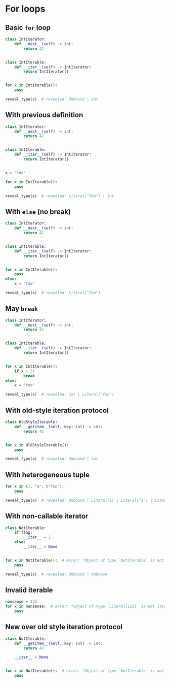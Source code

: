 # For loops

## Basic `for` loop

```py
class IntIterator:
    def __next__(self) -> int:
        return 42


class IntIterable:
    def __iter__(self) -> IntIterator:
        return IntIterator()


for x in IntIterable():
    pass

reveal_type(x)  # revealed: Unbound | int
```

## With previous definition

```py
class IntIterator:
    def __next__(self) -> int:
        return 42


class IntIterable:
    def __iter__(self) -> IntIterator:
        return IntIterator()


x = "foo"

for x in IntIterable():
    pass

reveal_type(x)  # revealed: Literal["foo"] | int
```

## With `else` (no break)

```py
class IntIterator:
    def __next__(self) -> int:
        return 42


class IntIterable:
    def __iter__(self) -> IntIterator:
        return IntIterator()


for x in IntIterable():
    pass
else:
    x = "foo"

reveal_type(x)  # revealed: Literal["foo"]
```

## May `break`

```py
class IntIterator:
    def __next__(self) -> int:
        return 42


class IntIterable:
    def __iter__(self) -> IntIterator:
        return IntIterator()


for x in IntIterable():
    if x > 5:
        break
else:
    x = "foo"

reveal_type(x)  # revealed: int | Literal["foo"]
```

## With old-style iteration protocol

```py
class OldStyleIterable:
    def __getitem__(self, key: int) -> int:
        return 42


for x in OldStyleIterable():
    pass

reveal_type(x)  # revealed: Unbound | int
```

## With heterogeneous tuple

```py
for x in (1, "a", b"foo"):
    pass

reveal_type(x)  # revealed: Unbound | Literal[1] | Literal["a"] | Literal[b"foo"]
```

## With non-callable iterator

```py
class NotIterable:
    if flag:
        __iter__ = 1
    else:
        __iter__ = None


for x in NotIterable():  # error: "Object of type `NotIterable` is not iterable"
    pass

reveal_type(x)  # revealed: Unbound | Unknown
```

## Invalid iterable

```py
nonsense = 123
for x in nonsense:  # error: "Object of type `Literal[123]` is not iterable"
    pass
```

## New over old style iteration protocol

```py
class NotIterable:
    def __getitem__(self, key: int) -> int:
        return 42

    __iter__ = None


for x in NotIterable():  # error: "Object of type `NotIterable` is not iterable"
    pass
```
